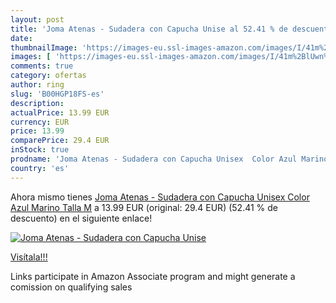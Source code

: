 ```yaml
---
layout: post
title: 'Joma Atenas - Sudadera con Capucha Unise al 52.41 % de descuento'
date: 
thumbnailImage: 'https://images-eu.ssl-images-amazon.com/images/I/41m%2BlUwn%2BZL._SL200_.jpg'
images: [ 'https://images-eu.ssl-images-amazon.com/images/I/41m%2BlUwn%2BZL._SL200_.jpg' ]
comments: true
category: ofertas
author: ring
slug: 'B00HGP18FS-es'
description:
actualPrice: 13.99 EUR
currency: EUR
price: 13.99
comparePrice: 29.4 EUR
inStock: true
prodname: 'Joma Atenas - Sudadera con Capucha Unisex  Color Azul Marino  Talla M'
country: 'es'
---
```


Ahora mismo tienes [Joma Atenas - Sudadera con Capucha Unisex  Color Azul Marino  Talla M](https://www.amazon.es/dp/B00HGP18FS/?tag=tolees-21) a 13.99 EUR (original: 29.4 EUR) (52.41 %  de descuento) en el siguiente enlace!

[![Joma Atenas - Sudadera con Capucha Unise](https://images-eu.ssl-images-amazon.com/images/I/41m%2BlUwn%2BZL._SL200_.jpg)](https://www.amazon.es/dp/B00HGP18FS/?tag=tolees-21)

[Visítala!!!](https://www.amazon.es/dp/B00HGP18FS/?tag=tolees-21)

Links participate in Amazon Associate program and might generate a comission on qualifying sales
